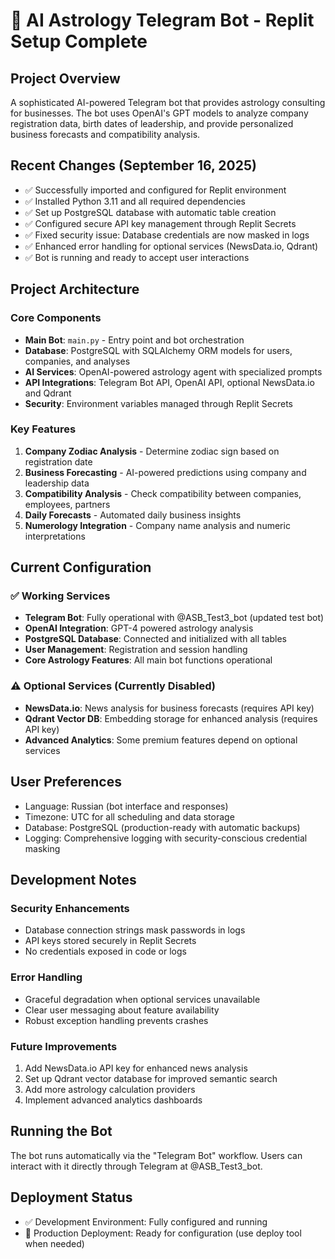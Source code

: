 # 🔮 AI Astrology Telegram Bot - Replit Setup Complete

## Project Overview
A sophisticated AI-powered Telegram bot that provides astrology consulting for businesses. The bot uses OpenAI's GPT models to analyze company registration data, birth dates of leadership, and provide personalized business forecasts and compatibility analysis.

## Recent Changes (September 16, 2025)
- ✅ Successfully imported and configured for Replit environment
- ✅ Installed Python 3.11 and all required dependencies
- ✅ Set up PostgreSQL database with automatic table creation
- ✅ Configured secure API key management through Replit Secrets
- ✅ Fixed security issue: Database credentials are now masked in logs
- ✅ Enhanced error handling for optional services (NewsData.io, Qdrant)
- ✅ Bot is running and ready to accept user interactions

## Project Architecture

### Core Components
- **Main Bot**: `main.py` - Entry point and bot orchestration
- **Database**: PostgreSQL with SQLAlchemy ORM models for users, companies, and analyses
- **AI Services**: OpenAI-powered astrology agent with specialized prompts
- **API Integrations**: Telegram Bot API, OpenAI API, optional NewsData.io and Qdrant
- **Security**: Environment variables managed through Replit Secrets

### Key Features
1. **Company Zodiac Analysis** - Determine zodiac sign based on registration date
2. **Business Forecasting** - AI-powered predictions using company and leadership data
3. **Compatibility Analysis** - Check compatibility between companies, employees, partners
4. **Daily Forecasts** - Automated daily business insights
5. **Numerology Integration** - Company name analysis and numeric interpretations

## Current Configuration

### ✅ Working Services
- **Telegram Bot**: Fully operational with @ASB_Test3_bot (updated test bot)
- **OpenAI Integration**: GPT-4 powered astrology analysis
- **PostgreSQL Database**: Connected and initialized with all tables
- **User Management**: Registration and session handling
- **Core Astrology Features**: All main bot functions operational

### ⚠️ Optional Services (Currently Disabled)
- **NewsData.io**: News analysis for business forecasts (requires API key)
- **Qdrant Vector DB**: Embedding storage for enhanced analysis (requires API key)
- **Advanced Analytics**: Some premium features depend on optional services

## User Preferences
- Language: Russian (bot interface and responses)
- Timezone: UTC for all scheduling and data storage
- Database: PostgreSQL (production-ready with automatic backups)
- Logging: Comprehensive logging with security-conscious credential masking

## Development Notes

### Security Enhancements
- Database connection strings mask passwords in logs
- API keys stored securely in Replit Secrets
- No credentials exposed in code or logs

### Error Handling
- Graceful degradation when optional services unavailable
- Clear user messaging about feature availability
- Robust exception handling prevents crashes

### Future Improvements
1. Add NewsData.io API key for enhanced news analysis
2. Set up Qdrant vector database for improved semantic search
3. Add more astrology calculation providers
4. Implement advanced analytics dashboards

## Running the Bot
The bot runs automatically via the "Telegram Bot" workflow. Users can interact with it directly through Telegram at @ASB_Test3_bot.

## Deployment Status
- ✅ Development Environment: Fully configured and running
- 🔄 Production Deployment: Ready for configuration (use deploy tool when needed)